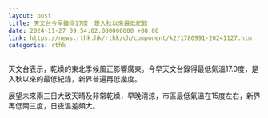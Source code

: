 ```yaml
---
layout: post
title: 天文台今早錄得17度　是入秋以來最低紀錄
date: 2024-11-27 09:54:02.000000000 +08:00
link: https://news.rthk.hk/rthk/ch/component/k2/1780991-20241127.htm
categories: rthk
---
```


天文台表示，乾燥的東北季候風正影響廣東。今早天文台錄得最低氣溫17.0度，是入秋以來的最低紀錄，新界普遍再低幾度。

展望未來兩三日大致天晴及非常乾燥，早晚清涼，市區最低氣溫在15度左右，新界再低兩三度，日夜溫差頗大。
